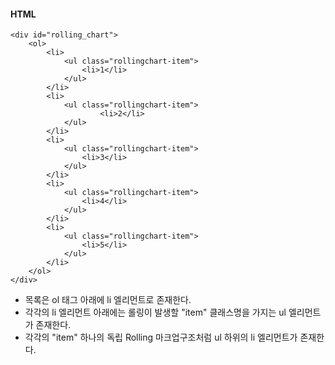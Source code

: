 #### HTML

	<div id="rolling_chart">
	    <ol>
	        <li>
	            <ul class="rollingchart-item">
	                <li>1</li>
	            </ul>
	        </li>
	        <li>
	            <ul class="rollingchart-item">
	                    <li>2</li>
	            </ul>
	        </li>
	        <li>
	            <ul class="rollingchart-item">
	                <li>3</li>
	            </ul>
	        </li>
	        <li>
	            <ul class="rollingchart-item">
	                <li>4</li>
	            </ul>
	        </li>
	        <li>
	            <ul class="rollingchart-item">
	                <li>5</li>
	            </ul>
	        </li>
	    </ol>
	</div>   
                
* 목록은 ol 태그 아래에 li 엘리먼트로 존재한다.
* 각각의 li 엘리먼트 아래에는 롤링이 발생할 "item" 클래스명을 가지는 ul 엘리먼트가 존재한다.
* 각각의 "item" 하나의 독립 Rolling 마크업구조처럼 ul 하위의 li 엘리먼트가 존재한다.
